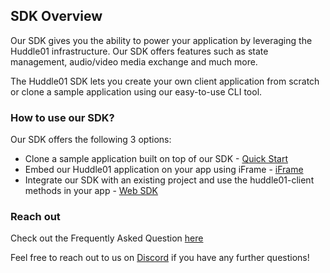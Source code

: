 ## SDK Overview

Our SDK gives you the ability to power your application by leveraging the Huddle01 infrastructure. Our SDK offers features such as  state management, audio/video media exchange and much more. 

The Huddle01 SDK lets you create your own client application from scratch or clone a sample application using our easy-to-use CLI tool.

### **How to use our SDK?**

Our SDK offers the following 3 options: 
- Clone a sample application built on top of our SDK -  [Quick Start](/docs/getting-started/clone-sample-app) 
- Embed our Huddle01 application on your app using iFrame - [iFrame](/docs/huddle01-iframe)
- Integrate our SDK with an existing project and use the huddle01-client methods in your app - [Web SDK](/docs/getting-started/add-to-existing-project)

### **Reach out**

Check out the Frequently Asked Question [here](/docs/faq)

Feel free to reach out to us on [Discord](https://discord.com/invite/EYqfS32jYc) if you have any further questions!
